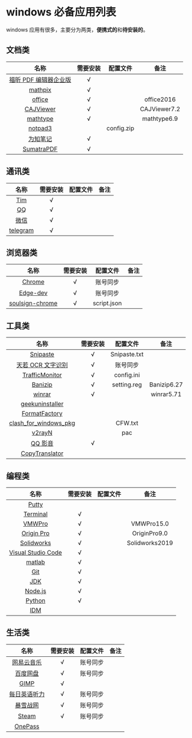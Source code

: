 
# windows 必备应用列表

windows 应用有很多，主要分为两类，**便携式的**和**待安装的**。

## 文档类

|                                     名称                                     | 需要安装 |  配置文件  |     备注     |
| :--------------------------------------------------------------------------: | :------: | :--------: | :----------: |
|      [福昕 PDF 编辑器企业版](https://www.foxitsoftware.cn/pdf-editor/)       | &radic;  |
|                       [mathpix](https://mathpix.com/)                        | &radic;  |
|                   [office](https://www.office.com/?auth=1)                   | &radic;  |            |  office2016  |
|             [CAJViewer](http://cajviewer.cnki.net/download.html)             | &radic;  |            | CAJViewer7.2 |
|               [mathtype](https://www.mathtype.cn/xiazai.html)                | &radic;  |            | mathtype6.9  |
|          [notpad3](https://www.rizonesoft.com/downloads/notepad3/)           |          | config.zip |
|                    [为知笔记](https://www.wiz.cn/zh-cn/)                     | &radic;  |
| [SumatraPDF](https://www.sumatrapdfreader.org/download-free-pdf-viewer.html) | &radic;  |

## 通讯类

|                    名称                    | 需要安装 | 配置文件 | 备注  |
| :----------------------------------------: | :------: | :------: | :---: |
| [Tim](https://office.qq.com/download.html) | &radic;  |
|       [QQ](https://im.qq.com/pcqq/)        | &radic;  |
|       [微信](https://weixin.qq.com/)       | &radic;  |
|   [telegram](https://telegram.org/apps)    | &radic;  |

## 浏览器类

|                                名称                                | 需要安装 |  配置文件   | 备注  |
| :----------------------------------------------------------------: | :------: | :---------: | :---: |
|              [Chrome](https://www.google.com/chrome/)              | &radic;  |   账号同步    |
| [Edge-dev](https://www.microsoft.com/en-us/edge/business/download) | &radic;  |   账号同步    |
|   [soulsign-chrome](https://github.com/inu1255/soulsign-chrome)    | &radic;  | script.json |

## 工具类

|                                        名称                                        | 需要安装 |   配置文件   |    备注     |
| :--------------------------------------------------------------------------------: | :------: | :----------: | :---------: |
|                        [Snipaste](https://zh.snipaste.com/)                        | &radic;  | Snipaste.txt |
|                    [天若 OCR 文字识别](https://tianruoocr.cn/)                     | &radic;  |    账号同步    |
|     [TrafficMonitor](https://github.com/zhongyang219/TrafficMonitor/releases)      | &radic;  |  config.ini  |
|                   [Banizip](https://www.bandisoft.com/bandizip/)                   | &radic;  | setting.reg  | Banizip6.27 |
|                        [winrar](http://www.winrar.com.cn/)                         | &radic;  |              | winrar5.71  |
|              [geekuninstaller](https://geekuninstaller.com/download)               |
|       [FormatFactory](http://www.pcfreetime.com/formatfactory/CN/index.html)       |
| [clash_for_windows_pkg](https://github.com/Fndroid/clash_for_windows_pkg/releases) |          |   CFW.txt    |
|                 [v2rayN](https://github.com/2dust/v2rayN/releases)                 |          |     pac      |
|                         [QQ 影音](https://player.qq.com/)                          | &radic;  |
|            [CopyTranslator](https://copytranslator.github.io/download/)            |

## 编程类

|                                           名称                                            | 需要安装 | 配置文件 |      备注      |
| :---------------------------------------------------------------------------------------: | :------: | :------: | :------------: |
|                              [Putty](https://www.putty.org/)                              |
|        [Terminal](https://www.microsoft.com/zh-cn/p/windows-terminal/9n0dx20hk701)        | &radic;  |
| [VMWPro](https://www.vmware.com/products/workstation-pro/workstation-pro-evaluation.html) | &radic;  |          |   VMWPro15.0   |
|    [Origin Pro](https://www.originlab.com/index.aspx?%20go=DOWNLOADS/OriginEvaluation)    | &radic;  |          |  OriginPro9.0  |
|           [Solidworks](https://www.solidworks.com.cn/sw/support/downloads.htm)            | &radic;  |          | Solidworks2019 |
|               [Visual Studio Code](https://code.visualstudio.com/Download)                | &radic;  |
|                [matlab](https://ww2.mathworks.cn/downloads/web_downloads/)                | &radic;  |
|                          [Git](https://git-scm.com/download/win)                          | &radic;  |
|           [JDK](https://www.oracle.com/java/technologies/javase-downloads.html)           | &radic;  |
|                           [Node.js](https://nodejs.org/zh-cn/)                            | &radic;  |
|                    [Python](https://www.python.org/downloads/windows/)                    | &radic;  |
|               [IDM](https://www.internetdownloadmanager.com/download.html)                |

## 生活类

|                                名称                                 | 需要安装 | 配置文件 | 备注  |
| :-----------------------------------------------------------------: | :------: | :------: | :---: |
|           [网易云音乐](https://music.163.com/#/download)            | &radic;  | 账号同步 |
|             [百度网盘](https://pan.baidu.com/download)              | &radic;  | 账号同步 |
|               [GIMP](https://www.gimp.org/downloads/)               | &radic;  |
|             [每日英语听力](http://dict.eudic.net/ting/)             | &radic;  | 账号同步 |
| [暴雪战网](https://www.battlenet.com.cn/account/download/index.xml) | &radic;  | 账号同步 |
|           [Steam](https://store.steampowered.com/about/)            | &radic;  | 账号同步 |
|        [OnePass](https://github.com/kaku2015/OnePassWindows)        |